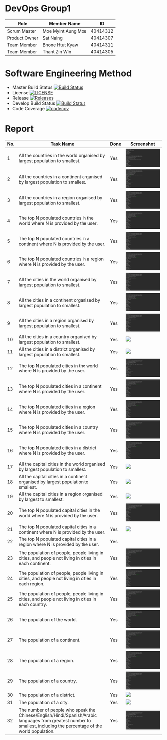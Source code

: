 # DevOps Group1

| Role  | Member Name | ID |
| ------------- | ------------- |------------- |
| Scrum Master | Moe Myint Aung Moe | 40414312 |
| Product Owner  | Sat Naing | 40414307 |
| Team Member | Bhone Htut Kyaw | 40414311 |
| Team Member | Thant Zin Win | 40414305 |

# Software Engineering Method

- Master Build Status [![Build Status](https://travis-ci.org/satnaing/group1.svg?branch=master)](https://travis-ci.org/satnaing/group1)
- License [![LICENSE](https://img.shields.io/github/license/satnaing/group1.svg?style=flat-square)](https://github.com/satnaing/group1/blob/master/LICENSE)
- Release [![Releases](https://img.shields.io/github/release/satnaing/group1/all.svg?style=flat-square)](https://github.com/satnaing/group1/releases)
- Develop Build Status [![Build Status](https://travis-ci.org/satnaing/group1.svg?branch=master)](https://travis-ci.org/satnaing/group1)
- Code Coverage [![codecov](https://codecov.io/gh/satnaing/group1/branch/master/graph/badge.svg)](https://codecov.io/gh/satnaing/group1)

# Report 
| No. | Task Name | Done | Screenshot |
| --- | --- | --- | --- |
| 1 | All the countries in the world organised by largest population to smallest. | Yes | ![](screenshot/1.png) |
| 2 | All the countries in a continent organised by largest population to smallest. | Yes | ![](screenshot/2.png) |
| 3 | All the countries in a region organised by largest population to smallest. | Yes | ![](screenshot/3.png) |
| 4 | The top N populated countries in the world where N is provided by the user. | Yes | ![](screenshot/3.png) |
| 5 | The top N populated countries in a continent where N is provided by the user. | Yes | ![](screenshot/3.png) |
| 6 | The top N populated countries in a region where N is provided by the user. | Yes | ![](screenshot/3.png) |
| 7 | All the cities in the world organised by largest population to smallest. | Yes | ![](screenshot/3.png) |
| 8 | All the cities in a continent organised by largest population to smallest. | Yes | ![](screenshot/3.png) |
| 9 | All the cities in a region organised by largest population to smallest. | Yes | ![](screenshot/3.png) |
| 10 | All the cities in a country organised by largest population to smallest. | Yes | ![](screenshot/city_1.PNG) |
| 11 | All the cities in a district organised by largest population to smallest. | Yes | ![](screenshot/city_1.PNG) |
| 12 | The top N populated cities in the world where N is provided by the user. | Yes | ![](screenshot/2.png) |
| 13 | The top N populated cities in a continent where N is provided by the user. | Yes | ![](screenshot/3.png) |
| 14 | The top N populated cities in a region where N is provided by the user. | Yes | ![](screenshot/3.png) |
| 15 | The top N populated cities in a country where N is provided by the user. | Yes | ![](screenshot/3.png) |
| 16 | The top N populated cities in a district where N is provided by the user. | Yes | ![](screenshot/3.png) |
| 17 | All the capital cities in the world organised by largest population to smallest. | Yes | ![](Screenshots/capital_city_in_the_world.PNG) |
| 18 | All the capital cities in a continent organised by largest population to smallest. | Yes | ![](Screenshots/capital_city_asia.PNG) |
| 19 | All the capital cities in a region organised by largest to smallest. | Yes | ![](Screenshots/capital_city_region.PNG) |
| 20 | The top N populated capital cities in the world where N is provided by the user. | Yes | ![](screenshot/3.png) |
| 21 | The top N populated capital cities in a continent where N is provided by the user. | Yes | ![](screenshot/city_1.PNG) |
| 22 | The top N populated capital cities in a region where N is provided by the user. | Yes | ![]() |
| 23 | The population of people, people living in cities, and people not living in cities in each continent. | Yes | ![](screenshot/3.png) |
| 24 | The population of people, people living in cities, and people not living in cities in each region. | Yes | ![](screenshot/3.png) |
| 25 | The population of people, people living in cities, and people not living in cities in each country. | Yes | ![](screenshot/3.png) |
| 26 | The population of the world. | Yes | ![](screenshot/3.png) |
| 27 | The population of a continent. | Yes | ![](screenshot/3.png) |
| 28 | The population of a region. | Yes | ![](screenshot/3.png) |
| 29 | The population of a country. | Yes | ![](screenshot/3.png) |
| 30 | The population of a district. | Yes | ![](screenshot/city_1.PNG) |
| 31 | The population of a city. | Yes | ![](screenshot/city_1.PNG) |
| 32 | The number of people who speak the Chinese/English/Hindi/Spanish/Arabic languages from greatest number to smallest, including the percentage of the world population. | Yes | ![](screenshot/2.png) |

